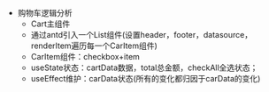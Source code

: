 - 购物车逻辑分析
    - Cart主组件
    - 通过antd引入一个List组件(设置header，footer，datasource，renderItem遍历每一个CarItem组件)
    - CarItem组件：checkbox+item
    - useState状态：cartData数据，total总金额，checkAll全选状态；
    - useEffect维护：carData状态(所有的变化都归因于carData的变化)